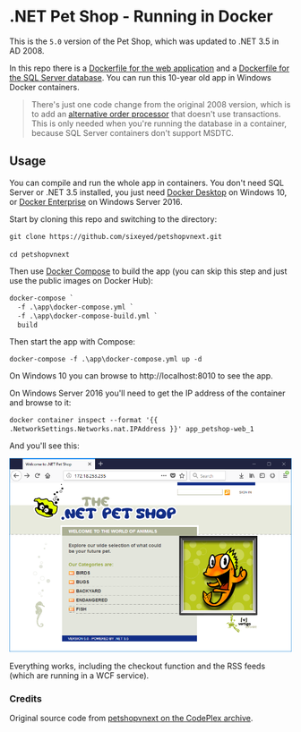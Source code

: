 # .NET Pet Shop - Running in Docker

This is the `5.0` version of the Pet Shop, which was updated to .NET 3.5 in AD 2008.

In this repo there is a [Dockerfile for the web application](docker/web/Dockerfile) and a [Dockerfile for the SQL Server database](docker/db/Dockerfile). You can run this 10-year old app in Windows Docker containers.

> There's just one code change from the original 2008 version, which is to add an [alternative order processor](src/PetShop/BLL/OrderSynchronousWithoutTransactions.cs) that doesn't use transactions. This is only needed when you're running the database in a container, because SQL Server containers don't support MSDTC.

## Usage

You can compile and run the whole app in containers. You don't need SQL Server or .NET 3.5 installed, you just need [Docker Desktop](https://www.docker.com/products/docker-desktop) on Windows 10, or [Docker Enterprise](https://store.docker.com/editions/enterprise/docker-ee-server-windows) on Windows Server 2016.

Start by cloning this repo and switching to the directory:

```
git clone https://github.com/sixeyed/petshopvnext.git

cd petshopvnext
```

Then use [Docker Compose](https://docs.docker.com/compose/overview/) to build the app (you can skip this step and just use the public images on Docker Hub):

```
docker-compose `
  -f .\app\docker-compose.yml `
  -f .\app\docker-compose-build.yml `
  build
```

Then start the app with Compose:

```
docker-compose -f .\app\docker-compose.yml up -d
```

On Windows 10 you can browse to http://localhost:8010 to see the app.

On Windows Server 2016 you'll need to get the IP address of the container and browse to it:

```
docker container inspect --format '{{ .NetworkSettings.Networks.nat.IPAddress }}' app_petshop-web_1
```

And you'll see this:

![.NET PetShop running on Windows Docker containers](petshop.png)

Everything works, including the checkout function and the RSS feeds (which are running in a WCF service).


### Credits

Original source code from [petshopvnext on the CodePlex archive](https://archive.codeplex.com/?p=petshopvnext).
